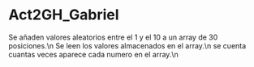 # Act2GH_Gabriel
Se añaden valores aleatorios entre el 1 y el 10 a un array de 30 posiciones.\n
Se leen los valores almacenados en el array.\n
se cuenta cuantas veces aparece cada numero en el array.\n
